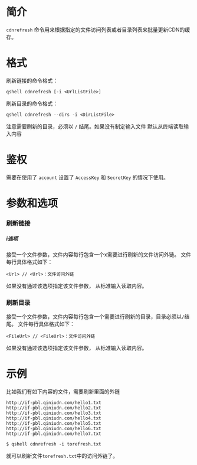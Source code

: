 # 简介
`cdnrefresh` 命令用来根据指定的文件访问列表或者目录列表来批量更新CDN的缓存。

# 格式
刷新链接的命令格式：
```
qshell cdnrefresh [-i <UrlListFile>]
```

刷新目录的命令格式：
```
qshell cdnrefresh --dirs -i <DirListFile>
```

注意需要刷新的目录，必须以 `/` 结尾。如果没有制定输入文件 <UrlListFile> 默认从终端读取输入内容

# 鉴权
需要在使用了 `account` 设置了 `AccessKey` 和 `SecretKey` 的情况下使用。

# 参数和选项
### 刷新链接
##### i选项
接受一个文件参数，文件内容每行包含一个x需要进行刷新的文件访问外链。
文件每行具体格式如下：
```
<Url> // <Url>：文件访问外链
```
如果没有通过该选项指定该文件参数， 从标准输入读取内容。

### 刷新目录
接受一个文件参数，文件内容每行包含一个需要进行刷新的目录，目录必须以`/`结尾。
文件每行具体格式如下：
```
<FileUrl> // <FileUrl>：文件访问外链
```
如果没有通过该选项指定该文件参数， 从标准输入读取内容。

# 示例
比如我们有如下内容的文件，需要刷新里面的外链
```
http://if-pbl.qiniudn.com/hello1.txt
http://if-pbl.qiniudn.com/hello2.txt
http://if-pbl.qiniudn.com/hello3.txt
http://if-pbl.qiniudn.com/hello4.txt
http://if-pbl.qiniudn.com/hello5.txt
http://if-pbl.qiniudn.com/hello6.txt
http://if-pbl.qiniudn.com/hello7.txt
```

```
$ qshell cdnrefresh -i torefresh.txt
```

就可以刷新文件`torefresh.txt`中的访问外链了。
